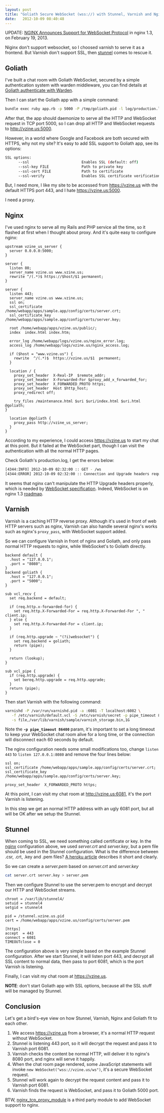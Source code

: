 ```yaml
---
layout: post
title: "Goliath Secure WebSocket (wss://) with Stunnel, Varnish and Nginx"
date:   2012-10-09 08:40:48
---
```


UPDATE: [NGINX Announces Support for WebSocket Protocol](http://nginx.com/news/nginx-websockets.html) in nginx 1.3, on February 19, 2013.

Niginx don't support websocket, so I choosed varnish to serve it as a frontend. But Varnish don't support SSL, then [stunnel](http://www.stunnel.org/) comes to rescue it.


Goliath
-------

I've built a chat room with Goliath WebSocket, secured by a simple authentication system with warden middleware, you can find details at [Goliath authenticate with Warden](http://vec.io/posts/use-warden-to-authenticate-in-ruby-goliath).

Then I can start the Goliath app with a simple command:

```bash
bundle exec ruby app.rb -p 5000 -P /tmp/goliath.pid -l log/production.log -e production -d
```

After that, the app should daemonize to serve all the HTTP and WebSocket request in TCP port 5000, so I can drop all HTTP and WebSocket requests to http://vzine.us:5000.

However, in a world where Google and Facebook are both secured with HTTPS, why not my site? It's easy to add SSL support to Goliath app, see its options:

```bash
SSL options:
      --ssl                        Enables SSL (default: off)
      --ssl-key FILE               Path to private key
      --ssl-cert FILE              Path to certificate
      --ssl-verify                 Enables SSL certificate verification
```

But, I need more, I like my site to be accessed from https://vzine.us with the default HTTPS port 443, and I hate https://vzine.us:5000.

I need a proxy.


Nginx
-----

I've used nginx to serve all my Rails and PHP service all the time, so it flashed at first when I thought about proxy. And it's quite easy to configure nginx:

```nginx
upstream vzine_us_server {
  server 0.0.0.0:5000;
}

server {
  listen 80;
  server_name vzine.us www.vzine.us;
  rewrite ^/(.*)$ https://$host/$1 permanent;
}

server {
  listen 443;
  server_name vzine.us www.vzine.us;
  ssl on;
  ssl_certificate /home/webapp/apps/sample.app/config/certs/server.crt;
  ssl_certificate_key /home/webapp/apps/sample.app/config/certs/server.key;

  root /home/webapp/apps/vzine.us/public/;
  index  index.html index.htm;

  error_log /home/webapp/logs/vzine.us/nginx_error.log;
  access_log /home/webapp/logs/vzine.us/nginx_access.log;

  if ($host = "www.vzine.us") {
    rewrite  ^/(.*)$  https://vzine.us/$1  permanent;
  }

  location / {
    proxy_set_header  X-Real-IP  $remote_addr;
    proxy_set_header  X-Forwarded-For $proxy_add_x_forwarded_for;
    proxy_set_header  X_FORWARDED_PROTO https;
    proxy_set_header  Host $http_host;
    proxy_redirect off;

    try_files /maintenance.html $uri $uri/index.html $uri.html @goliath;
}

  location @goliath {
    proxy_pass http://vzine_us_server;
  }
}
```

According to my experience, I could access https://vzine.us to start my chat at this point. But it failed at the WebSocket part, though I can visit the authentication with all the normal HTTP pages.

Check Goliath's production.log, I get the errors below:

```bash
[4344:INFO] 2012-10-09 02:32:00 :: GET - /ws
[4344:ERROR] 2012-10-09 02:32:00 :: Connection and Upgrade headers required
```

It seems that nginx can't manipulate the HTTP Upgrade headers properly, which is needed by [WebSocket specification](http://tools.ietf.org/html/rfc6455). Indeed, WebSocket is on nginx 1.3 [roadmap](http://trac.nginx.org/nginx/roadmap).


Varnish
-------

Varnish is a caching HTTP reverse proxy. Although it's used in front of web HTTP servers such as nginx, Varnish can also handle several nginx's works such as nginx's `proxy_pass`, with WebSocket support added.

So we can configure Varnish in front of nginx and Goliath, and only pass normal HTTP requests to nginx, while WebSocket's to Goliath directly.

```nginx
backend default {
  .host = "127.0.0.1";
  .port = "8080";
}
backend goliath {
  .host = "127.0.0.1";
  .port = "5000";
}

sub vcl_recv {
  set req.backend = default;

  if (req.http.x-forwarded-for) {
    set req.http.X-Forwarded-For = req.http.X-Forwarded-For ", " client.ip;
  } else {
    set req.http.X-Forwarded-For = client.ip;
  }

  if (req.http.upgrade ~ "(?i)websocket") {
    set req.backend = goliath;
    return (pipe);
  }

  return (lookup);
}

sub vcl_pipe {
  if (req.http.upgrade) {
    set bereq.http.upgrade = req.http.upgrade;
  }
  return (pipe);
}
```

Then start Varnish with the following command:

```bash
varnishd -P /var/run/varnishd.pid -a :6081 -T localhost:6082 \
   -f /etc/varnish/default.vcl -S /etc/varnish/secret -p pipe_timeout 86400 \
   -s file,/var/lib/varnish/sample/varnish_storage.bin,1G
```

Note the **`-p pipe_timeout 86400`** param, it's important to set a long timeout to keep your WebSocket chat room alive for a long time, or the connection will disconnect each 60 seconds by default.

The nginx configuration needs some small modifications too, change `listen 443` to `listen 127.0.0.1:8080` and remove the four lines below:

```nginx
ssl on;
ssl_certificate /home/webapp/apps/sample.app/config/certs/server.crt;
ssl_certificate_key /home/webapp/apps/sample.app/config/certs/server.key;

proxy_set_header  X_FORWARDED_PROTO https;
```

At this point, I can visit my chat room at http://vzine.us:6081, it's the port Varnish is listening.

In this step we get an normal HTTP address with an ugly 6081 port, but all will be OK after we setup the Stunnel.


Stunnel
-------

When coming to SSL, we need something called certificate or key. In the [nginx](#toc-nginx) configuration above, we used *server.crt* and *server.key*, but a pem file should be used in the Stunnel configuration. What is the difference between .csr, .crt, .key and .pem files? [A heroku article](https://devcenter.heroku.com/articles/ssl-file-extensions) describes it short and clearly.

So we can create a *server.pem* based on *server.crt* and *server.key*

```bash
cat server.crt server.key > server.pem
```

Then we configure Stunnel to use the server.pem to encrypt and decrypt our HTTP and WebSocket streams.

```
chroot = /var/lib/stunnel4/
setuid = stunnel4
setgid = stunnel4

pid = /stunnel.vzine.us.pid
cert = /home/webapp/apps/vzine.us/config/certs/server.pem

[https]
accept  = 443
connect = 6081
TIMEOUTclose = 0
```

The configuration above is very simple based on the example Stunnel configuration. After we start Stunnel, it will listen port 443, and decrypt all SSL content to normal data, then pass to port 6081, which is the port Varnish is listening.

Finally, I can visit my chat room at https://vzine.us.

**NOTE**: don't start Goliath app with SSL options, because all the SSL stuff will be managed by Stunnel.


Conclusion
----------

Let's get a bird's-eye view on how Stunnel, Varnish, Nginx and Goliath fit to each other.

1. We access https://vzine.us from a browser, it's a normal HTTP request without WebSocket.
2. Stunnel is listening 443 port, so it will decrypt the request and pass it to Varnish port 6081.
3. Varnish checks the content be normal HTTP, will deliver it to nginx's 8080 port, and nginx will serve it happily.
4. When the chat room page rendered, some JavaScript statements will invoke `new WebSocket("wss://vzine.us/ws")`, it's a secure WebSocket request.
5. Stunnel will work again to decrypt the request content and pass it to Varnish port 6081.
6. Varnish finds the request is WebSocket, and pass it to Goliath 5000 port.

BTW, [nginx_tcp_proxy_module](https://github.com/yaoweibin/nginx_tcp_proxy_module) is a third party module to add WebSocket support to nginx.
